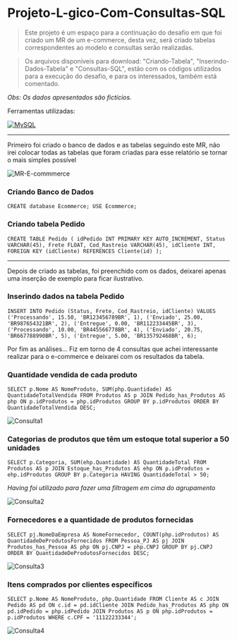 # Projeto-L-gico-Com-Consultas-SQL
> Este projeto é um espaço para a continuação do desafio em que foi criado um MR de um e-commerce, desta vez, será criado tabelas correspondentes ao modelo e consultas serão realizadas.

> Os arquivos disponíveis para download: "Criando-Tabela", "Inserindo-Dados-Tabela" e "Consultas-SQL", estão com os códigos utilizados para a execução do desafio, e para os interessados, também está comentado.

_Obs: Os dados apresentados são fictícios._

Ferramentas utilizadas:

[![MySQL](https://img.shields.io/badge/MySQL-00758F.svg?style=for-the-badge&logo=mysql&logoColor=white)](https://www.mysql.com/)

----
Primeiro foi criado o banco de dados e as tabelas seguindo este MR, não irei colocar todas as tabelas que foram criadas para esse relatório se tornar o mais simples possível

![MR-E-commmerce](https://github.com/mariaefoliveira/Projeto-Logico-Com-Consultas-SQL/blob/main/Images/MR-E-commerce.png?raw=true)

### Criando Banco de Dados
`CREATE database Ecommerce;
USE Ecommerce;`

### Criando tabela Pedido
`CREATE TABLE Pedido (
idPedido INT PRIMARY KEY AUTO_INCREMENT,
Status VARCHAR(45),
Frete FLOAT,
Cod_Rastreio VARCHAR(45),
idCliente INT,
FOREIGN KEY (idCliente) REFERENCES Cliente(id)
);`

----

Depois de criado as tabelas, foi preenchido com os dados, deixarei apenas uma inserção de exemplo para ficar ilustrativo.

### Inserindo dados na tabela Pedido
`INSERT INTO Pedido (Status, Frete, Cod_Rastreio, idCliente) VALUES
('Processando', 15.50, 'BR123456789BR', 1),
('Enviado', 25.00, 'BR987654321BR', 2),
('Entregue', 0.00, 'BR112233445BR', 3),
('Processando', 10.00, 'BR445566778BR', 4),
('Enviado', 20.75, 'BR667788990BR', 5),
('Entregue', 5.00, 'BR135792468BR', 6);`

Por fim as análises...
Fiz em torno de 4 consultas que achei interessante realizar para o e-commerce e deixarei com os resultados da tabela.

### Quantidade vendida de cada produto
`SELECT p.Nome AS NomeProduto, SUM(php.Quantidade) AS QuantidadeTotalVendida
FROM Produtos AS p
JOIN Pedido_has_Produtos AS php ON p.idProdutos = php.idProdutos
GROUP BY p.idProdutos
ORDER BY QuantidadeTotalVendida DESC;`

![Consulta1](https://github.com/mariaefoliveira/Projeto-Logico-Com-Consultas-SQL/blob/main/Images/Consulta-1-Qtd-prod-vendida.png?raw=true)

### Categorias de produtos que têm um estoque total superior a 50 unidades
`SELECT p.Categoria, SUM(ehp.Quantidade) AS QuantidadeTotal
FROM Produtos AS p
JOIN Estoque_has_Produtos AS ehp ON p.idProdutos = ehp.idProdutos
GROUP BY p.Categoria
HAVING QuantidadeTotal > 50;`

_Having foi utilizado para fazer uma filtragem em cima do agrupamento_

![Consulta2](https://github.com/mariaefoliveira/Projeto-Logico-Com-Consultas-SQL/blob/main/Images/Consulta-2-Catprod-total-estoque.png?raw=true)

### Fornecedores e a quantidade de produtos fornecidas
`SELECT pj.NomeDaEmpresa AS NomeFornecedor, COUNT(php.idProdutos) AS QuantidadeDeProdutosFornecidos
FROM Pessoa_PJ AS pj
JOIN Produtos_has_Pessoa AS php ON pj.CNPJ = php.CNPJ
GROUP BY pj.CNPJ
ORDER BY QuantidadeDeProdutosFornecidos DESC;`

![Consulta3](https://github.com/mariaefoliveira/Projeto-Logico-Com-Consultas-SQL/blob/main/Images/Consulta-3-fornecedores-total-fornecido.png?raw=true)

### Itens comprados por clientes específicos
`SELECT p.Nome AS NomeProduto, php.Quantidade
FROM Cliente AS c
JOIN Pedido AS pd ON c.id = pd.idCliente
JOIN Pedido_has_Produtos AS php ON pd.idPedido = php.idPedido
JOIN Produtos AS p ON php.idProdutos = p.idProdutos
WHERE c.CPF = '11122233344';`

![Consulta4](https://github.com/mariaefoliveira/Projeto-Logico-Com-Consultas-SQL/blob/main/Images/Consulta-4-Itens-Comprados-por-cliente-espec%C3%ADfico.png?raw=true)

